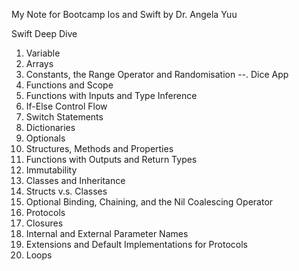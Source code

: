 My Note for Bootcamp Ios and Swift by Dr. Angela Yuu

Swift Deep Dive
1. Variable
2. Arrays
3. Constants, the Range Operator and Randomisation
--. Dice App
4. Functions and Scope
5. Functions with Inputs and Type Inference
6. If-Else Control Flow
7. Switch Statements
8. Dictionaries
9. Optionals
10. Structures, Methods and Properties
11. Functions with Outputs and Return Types
12. Immutability
13. Classes and Inheritance
14. Structs v.s. Classes
15. Optional Binding, Chaining, and the Nil Coalescing Operator
16. Protocols
17. Closures
18. Internal and External Parameter Names
19. Extensions and Default Implementations for Protocols
20. Loops
